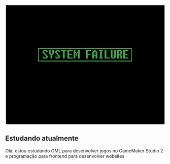 <div align="center"><img src="systemfailure.gif"/></div>

## Estudando atualmente
Olá, estou estudando GML para desenvolver jogos no GameMaker Studio 2 e programação para frontend para desenvolver websites


